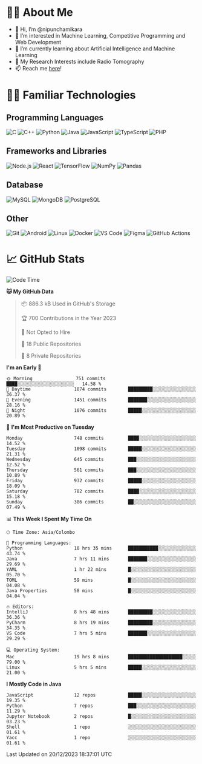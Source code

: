# 🙋‍♂️ About Me
- 👋 Hi, I’m @nipunchamikara
- 👀 I’m interested in Machine Learning, Competitive Programming and Web Development
- 🌱 I’m currently learning about Artificial Intelligence and Machine Learning
- 📜 My Research Interests include Radio Tomography
- 📫 Reach me [here](mailto:nipunchamikara@yahoo.com)!

# 👨‍💻 Familiar Technologies

## Programming Languages
![C](https://img.icons8.com/color/48/000000/c-programming.png "C")
![C++](https://img.icons8.com/color/48/000000/c-plus-plus-logo.png "C++")
![Python](https://img.icons8.com/color/48/000000/python.png "Python")
![Java](https://img.icons8.com/color/48/000000/java-coffee-cup-logo.png "Java")
![JavaScript](https://img.icons8.com/color/48/000000/javascript.png "JavaScript")
![TypeScript](https://img.icons8.com/color/48/000000/typescript.png "TypeScript")
![PHP](https://img.icons8.com/officel/48/000000/php-logo.png "PHP")

## Frameworks and Libraries
![Node.js](https://img.icons8.com/color/48/000000/nodejs.png "Node.js")
![React](https://img.icons8.com/officel/48/000000/react.png "React")
![TensorFlow](https://img.icons8.com/color/48/000000/tensorflow.png "TensorFlow")
![NumPy](https://img.icons8.com/color/48/000000/numpy.png "NumPy")
![Pandas](https://img.icons8.com/color/48/000000/pandas.png "Pandas")

## Database
![MySQL](https://img.icons8.com/color/48/000000/mysql-logo.png "MySQL")
![MongoDB](https://img.icons8.com/color/48/000000/mongodb.png "MongoDB")
![PostgreSQL](https://img.icons8.com/color/48/000000/postgreesql.png "PostgreSQL")

## Other
![Git](https://img.icons8.com/color/48/000000/git.png "Git")
![Android](https://img.icons8.com/color/48/000000/android-os.png "Android")
![Linux](https://img.icons8.com/color/48/000000/linux.png "Linux")
![Docker](https://img.icons8.com/color/48/000000/docker.png "Docker")
![VS Code](https://img.icons8.com/color/48/000000/visual-studio-code-2019.png "VS Code")
![Figma](https://img.icons8.com/color/48/000000/figma.png "Figma")
![GitHub Actions](https://img.icons8.com/color/48/000000/github.png "GitHub Actions")

# 📈 GitHub Stats

<!--START_SECTION:waka-->
![Code Time](http://img.shields.io/badge/Code%20Time-286%20hrs%208%20mins-blue)

**🐱 My GitHub Data** 

> 📦 886.3 kB Used in GitHub's Storage 
 > 
> 🏆 700 Contributions in the Year 2023
 > 
> 🚫 Not Opted to Hire
 > 
> 📜 18 Public Repositories 
 > 
> 🔑 8 Private Repositories 
 > 
**I'm an Early 🐤** 

```text
🌞 Morning                751 commits         ████░░░░░░░░░░░░░░░░░░░░░   14.58 % 
🌆 Daytime                1874 commits        █████████░░░░░░░░░░░░░░░░   36.37 % 
🌃 Evening                1451 commits        ███████░░░░░░░░░░░░░░░░░░   28.16 % 
🌙 Night                  1076 commits        █████░░░░░░░░░░░░░░░░░░░░   20.89 % 
```
📅 **I'm Most Productive on Tuesday** 

```text
Monday                   748 commits         ████░░░░░░░░░░░░░░░░░░░░░   14.52 % 
Tuesday                  1098 commits        █████░░░░░░░░░░░░░░░░░░░░   21.31 % 
Wednesday                645 commits         ███░░░░░░░░░░░░░░░░░░░░░░   12.52 % 
Thursday                 561 commits         ███░░░░░░░░░░░░░░░░░░░░░░   10.89 % 
Friday                   932 commits         █████░░░░░░░░░░░░░░░░░░░░   18.09 % 
Saturday                 782 commits         ████░░░░░░░░░░░░░░░░░░░░░   15.18 % 
Sunday                   386 commits         ██░░░░░░░░░░░░░░░░░░░░░░░   07.49 % 
```


📊 **This Week I Spent My Time On** 

```text
🕑︎ Time Zone: Asia/Colombo

💬 Programming Languages: 
Python                   10 hrs 35 mins      ███████████░░░░░░░░░░░░░░   43.74 % 
Java                     7 hrs 11 mins       ███████░░░░░░░░░░░░░░░░░░   29.69 % 
YAML                     1 hr 22 mins        █░░░░░░░░░░░░░░░░░░░░░░░░   05.70 % 
TOML                     59 mins             █░░░░░░░░░░░░░░░░░░░░░░░░   04.08 % 
Java Properties          58 mins             █░░░░░░░░░░░░░░░░░░░░░░░░   04.04 % 

🔥 Editors: 
IntelliJ                 8 hrs 48 mins       █████████░░░░░░░░░░░░░░░░   36.36 % 
PyCharm                  8 hrs 19 mins       █████████░░░░░░░░░░░░░░░░   34.35 % 
VS Code                  7 hrs 5 mins        ███████░░░░░░░░░░░░░░░░░░   29.29 % 

💻 Operating System: 
Mac                      19 hrs 8 mins       ████████████████████░░░░░   79.00 % 
Linux                    5 hrs 5 mins        █████░░░░░░░░░░░░░░░░░░░░   21.00 % 
```

**I Mostly Code in Java** 

```text
JavaScript               12 repos            █████░░░░░░░░░░░░░░░░░░░░   19.35 % 
Python                   7 repos             ███░░░░░░░░░░░░░░░░░░░░░░   11.29 % 
Jupyter Notebook         2 repos             █░░░░░░░░░░░░░░░░░░░░░░░░   03.23 % 
Shell                    1 repo              ░░░░░░░░░░░░░░░░░░░░░░░░░   01.61 % 
Yacc                     1 repo              ░░░░░░░░░░░░░░░░░░░░░░░░░   01.61 % 
```




 Last Updated on 20/12/2023 18:37:01 UTC
<!--END_SECTION:waka-->

